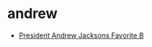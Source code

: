 # andrew

 * [President Andrew Jacksons Favorite B](index/p/president-andrew-jacksons-favorite-b.json)
